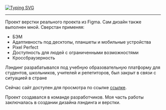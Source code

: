 [![Typing SVG](https://readme-typing-svg.herokuapp.com?color=%2336BCF7&lines=SocialHero)](https://git.io/typing-svg)
<hr>
<p>Проект верстки реального проекта из Figma. Сам дизайн также выполнен мной. Сверстан применяя:</p>
<ul>
    <li>БЭМ</li>
    <li>Адаптивность под десктопы, планшеты и мобильные устройства</li>
    <li>Pixel Perfect</li>
    <li>Доступность для людей с ограниченными возможностями</li>
    <li>Кроссбраузерность</li>
</ul>
<p>Лэндинг разрабатывался под учебную образовательную платформу для студентов, школьников, учителей и репетиторов, был закрыт в связи с ситуацией в стране</p>
<p>Сейчас сайт доступен для просмотра по ссылке <a href="https://hitsone.github.io/social-hero/">ссылке</a>.</p>
<p>Проект создавался в команде разработчиков. Моя часть работы заключалась в создании дизайна лэндинга и верстки.</p>
